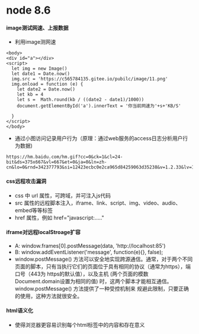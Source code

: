 # node 8.6
#### image测试网速、上报数据</br>
* 利用image测网速
```
<body>
<div id="a"></div>
<script>
  let img = new Image()
  let date1 = Date.now()
  img.src = 'https://c565784135.gitee.io/pubilc/image/11.png'
  img.onload = function (e) {
    let date2 = Date.now()
    let kb = 4
    let s =  Math.round(kb / ((date2 - date1)/1000))
    document.getElementById('a').innerText = '你当前网速为'+s+'KB/S'
    
  }
</script>
</body>
```
* 通过小图访问记录用户行为（原理：通过web服务的access日志分析用户行为数据)
```
https://hm.baidu.com/hm.gif?cc=0&ck=1&cl=24-bit&ds=375x667&vl=667&et=0&ja=0&ln=zh-cn&lo=0&rnd=342377793&si=12423ecbc0e2ca965d84259063d35238&v=1.2.33&lv=1&ct=!!&tt=%E7%99%BE%E5%BA%A6%E4%B8%80%E4%B8%8B&sn=52245
```
#### css远程攻击漏洞</br>
* css 中 url 属性，可跨域，并可注入js代码
* src 属性的远程脚本注入，iframe、link、script、img、video、audio、embed等等标签
* href 属性，例如 href="javascript:....."
#### iframe对远程localStroage扩容</br>
* A: window.frames[0].postMessage(data, 'http://localhost:85')
* B: window.addEventListener('message', function(e){}, false);
* window.postMessage() 方法可以安全地实现跨源通信。通常，对于两个不同页面的脚本，只有当执行它们的页面位于具有相同的协议（通常为https），端口号（443为   https的默认值），以及主机 (两个页面的模数 Document.domain设置为相同的值) 时，这两个脚本才能相互通信。window.postMessage() 方法提供了一种受控机制来   规避此限制，只要正确的使用，这种方法就很安全。
#### html语义化</br>
* 使得浏览器更容易识别每个html标签中的内容和存在意义
